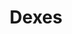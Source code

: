 ---
title: Dexes
excerpt: ''
deprecated: false
hidden: false
metadata:
  title: ''
  description: ''
  robots: index
next:
  description: ''
---